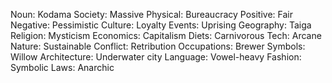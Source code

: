 Noun: Kodama
Society: Massive
Physical: Bureaucracy
Positive: Fair
Negative: Pessimistic
Culture: Loyalty
Events: Uprising
Geography: Taiga
Religion: Mysticism
Economics: Capitalism
Diets: Carnivorous
Tech: Arcane
Nature: Sustainable
Conflict: Retribution
Occupations: Brewer
Symbols: Willow
Architecture: Underwater city
Language: Vowel-heavy
Fashion: Symbolic
Laws: Anarchic